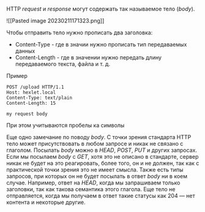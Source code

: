 
HTTP _request_ и _response_ могут содержать так называемое тело (_body_).

![[Pasted image 20230211171323.png]]


Чтобы отправить тело нужно прописать два заголовка:
- Content-Type  - где в значии нужно прописать тип передаваемых данных
- Content-Length - где в значении нужно передать длину передаваемого текста, файла и т. д.

Пример

```
POST /upload HTTP/1.1
Host: hexlet.local
Content-Type: text/plain
Content-Length: 15

my request body
```

При этом учитываются пробелы ка символы


Еще одно замечание по поводу _body_. С точки зрения стандарта HTTP тело может присутствовать в любом запросе и никак не связано с глаголом. Посылать _body_ можно в _HEAD_, _POST_, _PUT_ и других запросах. Если мы посылаем _body_ с _GET_, хотя это не описано в стандарте, сервер никак не будет на это реагировать, более того, он и не должен, так как с практической точки зрения это не имеет смысла. Также есть типы запросов, при которых он не будет посылать в ответ _body_ ни в коем случае. Например, ответ на _HEAD_, когда мы запрашиваем только заголовки, так как такова семантика этого глагола. Еще тело не отправляется, когда мы получаем в ответ такие статусы как 204 — нет контента и некоторые другие.

